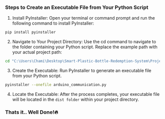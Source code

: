 ### Steps to Create an Executable File from Your Python Script
1. Install PyInstaller:
Open your terminal or command prompt and run the following command to install PyInstaller:
``` bash
pip install pyinstaller
```

2. Navigate to Your Project Directory:
Use the cd command to navigate to the folder containing your Python script. Replace the example path with your actual project path:

``` bash
cd "C:\Users\Chami\Desktop\Smart-Plastic-Bottle-Redemption-System\Project Files"
```

3. Create the Executable:
Run PyInstaller to generate an executable file from your Python script.

``` bash
pyinstaller --onefile arduino_communication.py
```

4. Locate the Executable:
After the process completes, your executable file will be located in the ```dist folder``` within your project directory.
### Thats it.. Well Done!🔥

